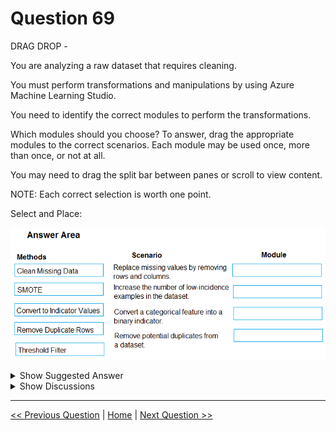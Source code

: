 # Question 69

DRAG DROP -

You are analyzing a raw dataset that requires cleaning.

You must perform transformations and manipulations by using Azure Machine Learning Studio.

You need to identify the correct modules to perform the transformations.

Which modules should you choose? To answer, drag the appropriate modules to the correct scenarios. Each module may be used once, more than once, or not at all.

You may need to drag the split bar between panes or scroll to view content.

NOTE: Each correct selection is worth one point.

Select and Place:

![Question Image](../images/q69_q_0008700001.png)

<details>
  <summary>Show Suggested Answer</summary>

<img src="../images/q69_ans_0_0008700002.png" alt="Answer Image"><br>

<p>Box 1: Clean Missing Data -</p>
<p>Box 2: SMOTE -</p>
<p>Use the SMOTE module in Azure Machine Learning Studio to increase the number of underepresented cases in a dataset used for machine learning. SMOTE is a better way of increasing the number of rare cases than simply duplicating existing cases.</p>
<p>Box 3: Convert to Indicator Values</p>
<p>Use the Convert to Indicator Values module in Azure Machine Learning Studio. The purpose of this module is to convert columns that contain categorical values into a series of binary indicator columns that can more easily be used as features in a machine learning model.</p>
<p>Box 4: Remove Duplicate Rows -</p>
<p>Reference:</p>
<p>https://docs.microsoft.com/en-us/azure/machine-learning/studio-module-reference/smote https://docs.microsoft.com/en-us/azure/machine-learning/studio-module-reference/convert-to-indicator-values</p>

</details>

<details>
  <summary>Show Discussions</summary>

<blockquote><p><strong>Tehseen</strong> <code>(Sat 24 Jun 2023 11:25)</code> - <em>Upvotes: 16</em></p><p>Seems true</p></blockquote>
<blockquote><p><strong>azurelearner666</strong> <code>(Wed 10 Apr 2024 15:03)</code> - <em>Upvotes: 6</em></p><p>Correct!
Note that &quot;Convert to indicator values&quot; (re-encode Categorical values into binary columns) is also called One-Hot Encoding, https://docs.microsoft.com/en-us/learn/modules/prepare-data-for-machine-learning-azure-databricks/6-perform-data-encoding</p></blockquote>
<blockquote><p><strong>DodoScript</strong> <code>(Tue 20 Aug 2024 13:57)</code> - <em>Upvotes: 4</em></p><p>Answer is correct</p></blockquote>
<blockquote><p><strong>k1ngs1zed</strong> <code>(Sat 13 Apr 2024 06:45)</code> - <em>Upvotes: 3</em></p><p>Correct!</p></blockquote>

</details>

---

[<< Previous Question](question_68.md) | [Home](/index.md) | [Next Question >>](question_70.md)
